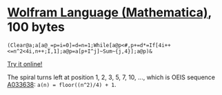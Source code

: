 # [Wolfram Language (Mathematica)], 100 bytes

    (Clear@a;a[a@_=p=i=0]=d=n=1;While[a@p<#,p+=d*=If[4i++<=n^2<4i,n++;I,1];a@p=a[p+I^j]~Sum~{j,4}];a@p)&

[Try it online!][TIO-kwhip1vs]

The spiral turns left at position 1, 2, 3, 5, 7, 10, ..., which is OEIS sequence [A033638]: `a(n) = floor((n^2)/4) + 1`.

[Wolfram Language (Mathematica)]: https://www.wolfram.com/wolframscript/
[TIO-kwhip1vs]: https://tio.run/##JYpBC4IwGIb/ygdCVFu0iUIxvxA6eQs6dBgzRipOdAyxk@hfX6suz8P78A56autBT@alfQPot9e@1mOuhZY6f6JDg0xhhRa5eLSmr0N2WUQdwWqPRSMTQ0iGtoyzxFBLiCgoVyKcUEtHirJT6/09rHNHk@XXdxt/G42dZASHCzQyUgo2cMxh5hRiCmcK/EQhZcEsIP4iZf/JFv8B "Wolfram Language (Mathematica) – Try It Online"
[A033638]: http://oeis.org/A033638